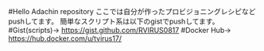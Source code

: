#Hello Adachin repository
  ここでは自分が作ったプロビジョニングレシピなどpushしてます。
  簡単なスクリプト系は以下のgistでpushしてます。
#Gist(scripts)→ https://gist.github.com/RVIRUS0817
#Docker Hub→ https://hub.docker.com/u/tvirus17/
